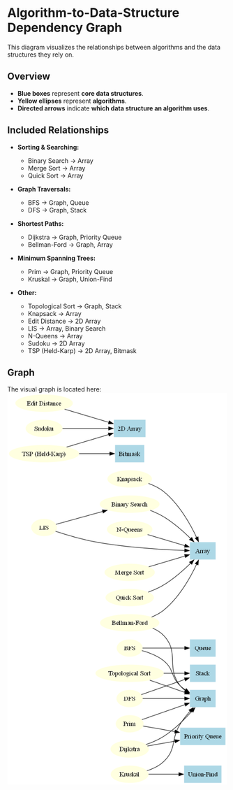 # Algorithm-to-Data-Structure Dependency Graph

This diagram visualizes the relationships between algorithms and the data structures they rely on.

## Overview

- **Blue boxes** represent **core data structures**.
- **Yellow ellipses** represent **algorithms**.
- **Directed arrows** indicate **which data structure an algorithm uses**.

## Included Relationships

- **Sorting & Searching:**
  - Binary Search → Array
  - Merge Sort → Array
  - Quick Sort → Array

- **Graph Traversals:**
  - BFS → Graph, Queue
  - DFS → Graph, Stack

- **Shortest Paths:**
  - Dijkstra → Graph, Priority Queue
  - Bellman-Ford → Graph, Array

- **Minimum Spanning Trees:**
  - Prim → Graph, Priority Queue
  - Kruskal → Graph, Union-Find

- **Other:**
  - Topological Sort → Graph, Stack
  - Knapsack → Array
  - Edit Distance → 2D Array
  - LIS → Array, Binary Search
  - N-Queens → Array
  - Sudoku → 2D Array
  - TSP (Held-Karp) → 2D Array, Bitmask

## Graph

The visual graph is located here:
![Algorithm-to-Data-Structure Dependency Graph](dependency_graph.png)